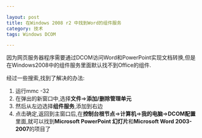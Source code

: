 ```yaml
---

layout: post
title: 在Windows 2008 r2 中找到Word的组件服务
category: 技术
tags: Windows DCOM

---
```

因为网页服务器程序需要通过DCOM访问Word和PowerPoint实现文档转换,但是在Windows2008中的组件服务里面默认找不到Office的组件.

经过一些搜索,找到了解决的办法:

1. 运行mmc -32
2. 在弹出的新窗口中,选择**文件**=>**添加/删除管理单元**
3. 然后从左边选择**组件服务**,添加到右边
4. 点击确定,返回到主窗口后,在**控制台根节点**=>**计算机**=>**我的电脑**=>**DCOM配置**里面,就可以找到**Microsoft PowerPoint 幻灯片**和**Microsoft Word 2003-2007**的项目了